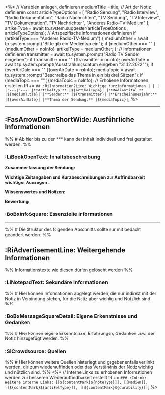 <%*
// Variablen anlegen, definieren
mediumTitle = title;
// Art der Notiz definieren
const articleTypeOptions = [
	"Radio Sendung",
	"Radio Interview",
	"Radio Dokumentation",
	"Radio Nachrichten",
	"TV Sendung",
	"TV Interview",
	"TV Dokumentation",
	"TV Nachrichten",
	"Anderes Radio-TV-Medium"
	];
artikelType = await tp.system.suggester(articleTypeOptions , articleTypeOptions);
// Artspezifische Informationen definieren
if (artikelType === "Anderes Radio-TV-Medium") {
	mediumOther = await tp.system.prompt("Bitte gib ein Medientyp ein");
	if (mediumOther === "" ){mediumOther = noInfo};
	artikelType = mediumOther;
};
// Informationen definieren
transmitter = await tp.system.prompt("Radio TV Sender eingeben");
if (transmitter === "" ){transmitter = noInfo};
overAirDate = await tp.system.prompt("Ausstrahlungsdatum eingeben \"31.12.2022\"");
if (overAirDate === "" ){overAirDate = noInfo};
mediaTopic = await tp.system.prompt("Beschreibe das Thema in ein bis drei Sätzen");
if (mediaTopic === "" ){mediaTopic = noInfo};
// Erhobene Informationen erstellen
tR +=  `## :RiInformation2Line: Wichtige Kurzinformationen
| | |
|:---|:---|
|**Artikeltyp:** |${artikelType}|
|**Medientitel:** |${mediumTitle}|
|**Sender:** |${transmitter}|
|**Erscheinungsjahr:** |${overAirDate}|
|**Thema der Sendung:** |${mediaTopic}|`;
%>

***
## :FasArrowDownShortWide: Ausführliche Informationen
%% # Ab hier bis zu den *** kann der Inhalt individuell und frei gestaltet werden. %%

### :LiBookOpenText: Inhaltsbeschreibung
**Zusammenfassung der Sendung:**

**Wichtige Zeitangaben und Kurzbeschreibungen zur Auffindbarkeit wichtiger Aussagen :**

**Wissenswertes und Notizen:**

**Bewertung:**

### :BoBxInfoSquare: Essenzielle Informationen


***
%% # Die Struktur des folgenden Abschnitts sollte nur mit bedacht geändert werden. %%
## :RiAdvertisementLine: Weitergehende Informationen
%% Informationstexte wie diesen dürfen gelöscht werden %%

### :LiNotepadText: Sekundäre Informationen
%% # Hier können Informationen abgelegt werden, die nur indirekt mit der Notiz in Verbindung stehen, für die Notiz aber wichtig und Nützlich sind. %%

### :BoBxMessageSquareDetail: Eigene Erkenntnisse und Gedanken
%% # Hier können eigene Erkenntnisse, Erfahrungen, Gedanken usw. der Notiz hinzugefügt werden. %%

### :SiCrowdsource: Quellen
%% # Hier können weitere Quellen hinterlegt und gegebenenfalls verlinkt werden, die zum wiederauffinden oder das Verständnis der Notiz wichtig und nützlich sind. %%
<%*
// Interne Links zu erhobenen Informationen werden zur besseren Wiederauffindbarkeit erstellt
tR += `### :CoLink: Weitere interne Links:
[[${contentMark}${noteType}]], [[Medien]], [[${contentMark}${artikelType}]], [[${contentMark}${durability}]]`;
%>
